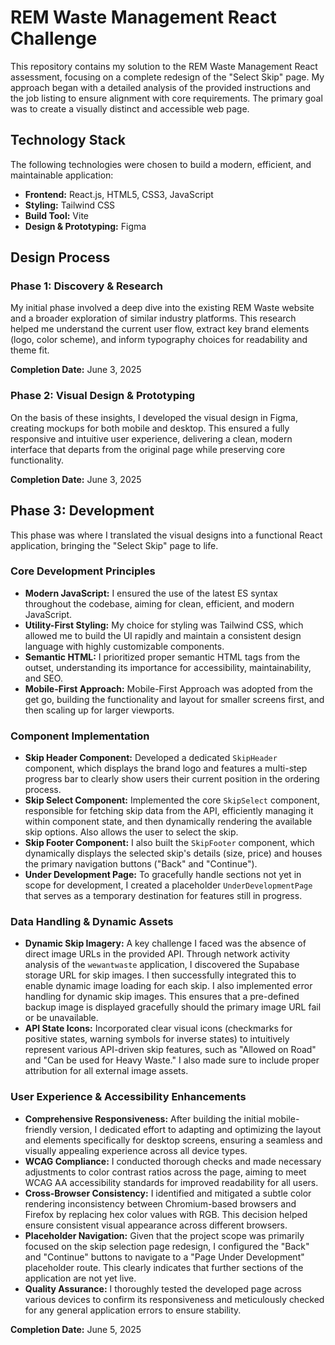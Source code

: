 # REM Waste Management React Challenge

This repository contains my solution to the REM Waste Management React assessment, focusing on a complete redesign of the "Select Skip" page. My approach began with a detailed analysis of the provided instructions and the job listing to ensure alignment with core requirements. The primary goal was to create a visually distinct and accessible web page.

## Technology Stack

The following technologies were chosen to build a modern, efficient, and maintainable application:

- **Frontend:** React.js, HTML5, CSS3, JavaScript
- **Styling:** Tailwind CSS
- **Build Tool:** Vite
- **Design & Prototyping:** Figma

## Design Process

### Phase 1: Discovery & Research

My initial phase involved a deep dive into the existing REM Waste website and a broader exploration of similar industry platforms. This research helped me understand the current user flow, extract key brand elements (logo, color scheme), and inform typography choices for readability and theme fit.

**Completion Date:** June 3, 2025

### Phase 2: Visual Design & Prototyping

On the basis of these insights, I developed the visual design in Figma, creating mockups for both mobile and desktop. This ensured a fully responsive and intuitive user experience, delivering a clean, modern interface that departs from the original page while preserving core functionality.

**Completion Date:** June 3, 2025

## Phase 3: Development

This phase was where I translated the visual designs into a functional React application, bringing the "Select Skip" page to life.

### Core Development Principles

- **Modern JavaScript:** I ensured the use of the latest ES syntax throughout the codebase, aiming for clean, efficient, and modern JavaScript.
- **Utility-First Styling:** My choice for styling was Tailwind CSS, which allowed me to build the UI rapidly and maintain a consistent design language with highly customizable components.
- **Semantic HTML:** I prioritized proper semantic HTML tags from the outset, understanding its importance for accessibility, maintainability, and SEO.
- **Mobile-First Approach:** Mobile-First Approach was adopted from the get go, building the functionality and layout for smaller screens first, and then scaling up for larger viewports.

### Component Implementation

- **Skip Header Component:** Developed a dedicated `SkipHeader` component, which displays the brand logo and features a multi-step progress bar to clearly show users their current position in the ordering process.
- **Skip Select Component:** Implemented the core `SkipSelect` component, responsible for fetching skip data from the API, efficiently managing it within component state, and then dynamically rendering the available skip options. Also allows the user to select the skip.
- **Skip Footer Component:** I also built the `SkipFooter` component, which dynamically displays the selected skip's details (size, price) and houses the primary navigation buttons ("Back" and "Continue").
- **Under Development Page:** To gracefully handle sections not yet in scope for development, I created a placeholder `UnderDevelopmentPage` that serves as a temporary destination for features still in progress.

### Data Handling & Dynamic Assets

- **Dynamic Skip Imagery:** A key challenge I faced was the absence of direct image URLs in the provided API. Through network activity analysis of the `wewantwaste` application, I discovered the Supabase storage URL for skip images. I then successfully integrated this to enable dynamic image loading for each skip. I also implemented error handling for dynamic skip images. This ensures that a pre-defined backup image is displayed gracefully should the primary image URL fail or be unavailable. 
- **API State Icons:** Incorporated clear visual icons (checkmarks for positive states, warning symbols for inverse states) to intuitively represent various API-driven skip features, such as "Allowed on Road" and "Can be used for Heavy Waste." I also made sure to include proper attribution for all external image assets.

### User Experience & Accessibility Enhancements

- **Comprehensive Responsiveness:** After building the initial mobile-friendly version, I dedicated effort to adapting and optimizing the layout and elements specifically for desktop screens, ensuring a seamless and visually appealing experience across all device types.
- **WCAG Compliance:** I conducted thorough checks and made necessary adjustments to color contrast ratios across the page, aiming to meet WCAG AA accessibility standards for improved readability for all users.
- **Cross-Browser Consistency:** I identified and mitigated a subtle color rendering inconsistency between Chromium-based browsers and Firefox by replacing hex color values with RGB. This decision helped ensure consistent visual appearance across different browsers.
- **Placeholder Navigation:** Given that the project scope was primarily focused on the skip selection page redesign, I configured the "Back" and "Continue" buttons to navigate to a "Page Under Development" placeholder route. This clearly indicates that further sections of the application are not yet live.
- **Quality Assurance:** I thoroughly tested the developed page across various devices to confirm its responsiveness and meticulously checked for any general application errors to ensure stability. 

**Completion Date:** June 5, 2025
